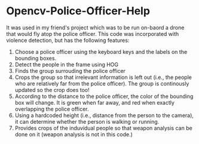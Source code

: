 # Opencv-Police-Officer-Help
It was used in my friend's project which was to be run on-baord a drone that would fly atop the police officer. This code was incorporated with violence detection, but has the following features:
1. Choose a police officer using the keyboard keys and the labels on the bounding boxes.
2. Detect the people in the frame using HOG
3. Finds the group surrouding the police officer 
4. Crops the group so that irrelevant information is left out (i.e., the people who are relatively far from the police officer). The group is continously updated so the crop does too!
5. According to the distance to the police officer, the color of the bounding box will change. It is green when far away, and red when exactly overlapping the police officer. 
6. Using a hardcoded height (i.e., distance from the person to the camera), it can determine whether the person is walking or running.
7. Provides crops of the induvidual people so that weapon analysis can be done on it (weapon analysis is not in this code.)
